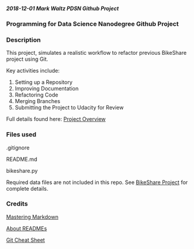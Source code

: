 ##### 2018-12-01 Mark Waltz PDSN Github Project

### Programming for Data Science Nanodegree Github Project

### Description
This project, simulates a realistic workflow to refactor  previous BikeShare project using Git.

Key activities include:

1. Setting up a Repository
1. Improving Documentation
1. Refactoring Code
1. Merging Branches
1. Submitting the Project to Udacity for Review

Full details found here:
 [Project Overview](https://classroom.udacity.com/nanodegrees/nd104/parts/912d84b6-bf81-4311-8e00-b3b2f63dc965/modules/d0da179a-572d-4a74-93de-6c7bb7158e3f/lessons/e9652698-f014-4e98-b9dc-c89a868d9860/concepts/850c4edb-4c03-4885-9a49-d0b907a90a9b)


### Files used
.gitignore

README.md

bikeshare.py

Required data files are not included in this repo. See [BikeShare Project](https://classroom.udacity.com/nanodegrees/nd104/parts/53470233-d93c-4a31-a59f-11388272fe6b/modules/0f8a717f-4ac2-49d7-9ac4-15ae692793fa/lessons/ee7d089a-4a92-4e5d-96d2-bb256fae28e9/concepts/9062ec66-f95c-4637-91a3-f24f16b3d256) for complete details.


### Credits
[Mastering Markdown](https://guides.github.com/features/mastering-markdown/)

[About READMEs](https://help.github.com/articles/about-readmes/)

[Git Cheat Sheet](https://education.github.com/git-cheat-sheet-education.pdf)

